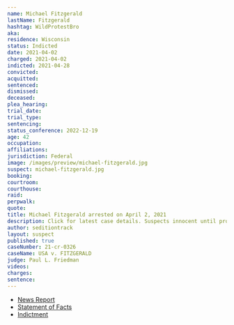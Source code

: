 ```yaml
---
name: Michael Fitzgerald
lastName: Fitzgerald
hashtag: WildProtestBro
aka:
residence: Wisconsin
status: Indicted
date: 2021-04-02
charged: 2021-04-02
indicted: 2021-04-28
convicted:
acquitted:
sentenced:
dismissed:
deceased:
plea_hearing:
trial_date:
trial_type:
sentencing:
status_conference: 2022-12-19
age: 42
occupation:
affiliations:
jurisdiction: Federal
image: /images/preview/michael-fitzgerald.jpg
suspect: michael-fitzgerald.jpg
booking:
courtroom:
courthouse:
raid:
perpwalk:
quote:
title: Michael Fitzgerald arrested on April 2, 2021
description: Click for latest case details. Suspects innocent until proven guilty.
author: seditiontrack
layout: suspect
published: true
caseNumber: 21-cr-0326
caseName: USA v. FITZGERALD
judge: Paul L. Friedman
videos:
charges:
sentence:
---
```

- [News Report](https://madison.com/wsj/news/local/crime-and-courts/janesville-man-charged-for-alleged-role-in-u-s-capitol-riot-in-january/article_a3fcd5eb-9eec-54b3-a206-fda42d1dade0.html)
- [Statement of Facts](https://www.justice.gov/usao-dc/case-multi-defendant/file/1389201/download)
- [Indictment](https://extremism.gwu.edu/sites/g/files/zaxdzs2191/f/Michael%20Fitzgerald%20Indictment.pdf)
